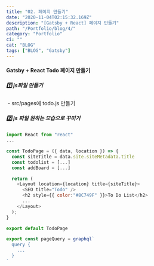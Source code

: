 ```yaml
---
title: "02. 페이지 만들기"
date: "2020-11-04T02:15:32.169Z"
description: "[Gatsby + React] 페이지 만들기"
path: "/Portfolio/blog/4/"
category: "Portfolio"
ci: ""
cat: "BLOG"
tags: ["BLOG", "Gatsby"]
---
```


#### Gatsby + React Todo 페이지 만들기



##### 1️⃣ js파일 만들기

&nbsp;- src/pages에 todo.js 만들기



##### 2️⃣ js 파일 원하는 모습으로 꾸미기

```js noLineNumbers
import React from "react"
...

const TodoPage = ({ data, location }) => {
  const siteTitle = data.site.siteMetadata.title
  const todolist = [...]
  const addBoard = [...]

  return (
    <Layout location={location} title={siteTitle}>
      <SEO title="Todo" />
      <h2 style={{ color:"#8C749F" }}>To Do List</h2>
      ...
    </Layout>
  );
}

export default TodoPage

export const pageQuery = graphql`
  query {
    ...
  }
`
```

